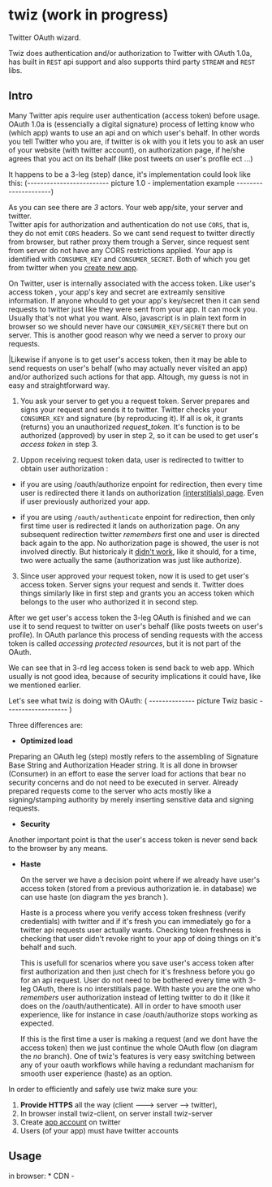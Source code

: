 # twiz (work in progress)

Twitter OAuth wizard.

Twiz does authentication and/or authorization to Twitter with OAuth 1.0a, has built in `REST` api support and also supports third party `STREAM` and `REST` libs.

## Intro
Many Twitter apis require user authentication (access token) before usage. OAuth 1.0a is (essencially a digital signature) process of letting know who (which app) wants to use an api and on which user's behalf. In other words you tell Twitter who you are, if twitter is ok with you it lets you to ask an user of your website (with twitter account), on authorization page, if he/she agrees that you act on its behalf (like post tweets on user's profile ect ...)

It happens to be a 3-leg (step) dance, it's implementation could look like this:
(------------------------- picture 1.0 - implementation example ---------------------)

As you can see there are *3* actors. Your web app/site, your server and twitter.  
Twitter apis for authorization and authentication do not use `CORS`, that is, they do not emit `CORS` headers. So we cant send request to twitter directly from browser, but rather proxy them trough a Server, since request sent from server do not have any CORS restrictions applied. Your app is identified with `CONSUMER_KEY` and `CONSUMER_SECRET`. Both of which you get from twitter when you [create new app](https://apps.twitter.com/).

On Twitter, user is internally associated with the access token.
 Like user's access token , your app's key and secret are extreamly sensitive information. If anyone whould to get your app's key/secret then it can send requests to twitter just like they were sent from your app. It can mock you. Usually that's not what you want. Also, javascript is in plain text form in browser so we should never have our `CONSUMER_KEY/SECRET` there but on server. This is another good reason why we need a server to proxy our requests. 

|Likewise if anyone is to get user's access token, then it may be able to send requests on user's behalf (who may actually never visited an app) and/or authorized such actions for that app. Altough, my guess is not in easy and straightforward way. 

	 
1. You ask your server to get you a request token. Server prepares and signs your request and sends it to twitter. Twitter checks your `CONSUMER_KEY` and signature (by reproducing it). If all is ok, it grants (returns) you an unauthorized *request_token*. It's function is to be authorized (approved) by user in step 2, so it can be used to get user's *access token* in step 3.

2. Uppon receiving request token data, user is redirected to twitter to obtain user authorization :
  * if you are using /oauth/authorize enpoint for redirection, then every time user is redirected there it lands on authorization [(interstitials) page](https://developer.twitter.com/en/docs/twitter-for-websites/log-in-with-twitter/guides/browser-sign-in-flow.html). Even if user previously authorized your app.
  
  * if you are using `/oauth/authenticate` enpoint for redirection, then only first time user is redirected it lands on authorization page. On any subsequent redirection twitter *remembers* first one and user is directed back again to the app. No authorization page is showed, the user is not involved directly. But historicaly it [didn't work](https://twittercommunity.com/t/twitter-app-permission-not-honored-on-subsequent-oauth-authenticate-calls/94440), like it should, for a time, 
 two were actually the same (authorization was just like authorize).

3. Since user approved your request token, now it is used to get user's access token. Server signs your request and sends it. Twitter does things similarly like in first step and grants you an access token which belongs to the user who authorized it in second step.

After we get user's access token the 3-leg OAuth is finished and we can use it to send request to twitter on user's behalf (like posts tweets on user's profile). In OAuth parlance this process of sending requests with the access token is called *accessing protected resources*, but it is not part of the OAuth.

We can see that in 3-rd leg access token is send back to web app. Which usually is not good idea, because of security implications it could have, like we mentioned earlier.
 
Let's see what twiz is doing with OAuth:
( -------------- picture Twiz basic ------------------- )

Three differences are:
 * **Optimized load** 
 
 Preparing an OAuth leg (step) mostly refers to the assembling of Signature Base String and Authorization Header string. It is all done in browser (Consumer) in an effort to ease the server load for actions that bear no security concerns and do not need to be executed in server. Already prepared requests come to the server who acts mostly like a signing/stamping authority by merely inserting sensitive data and signing requests.

* **Security**

Another important point is that the user's access token is never send back to the browser by any means.

* **Haste** 

     On the server we have a decision point where if we already have user's access token (stored from a previous authorization ie. in database) we can use haste (on diagram the *yes* branch ).
     
     Haste is a process where you verify access token freshness (verify credentials) with twitter and if it's fresh you can immediately go for a twitter api requests user actually wants. Checking token freshness is checking that user didn't revoke right to your app of doing things on it's behalf and such. 
     
     This is usefull for scenarios where you save user's access token after first authorization and then just chech for it's freshness before you go for an api request. User do not need to be bothered every time with 3-leg OAuth, there is no interstitials page. With haste you are the one who *remembers* user authorization instead of letting twitter to do it (like it does on the /oauth/authenticate). All in order to have smooth user experience, like for instance in case /oauth/authorize stops working as expected. 
     
     If this is the first time a user is making a request (and we dont have the access token) then we just continue the whole OAuth flow (on diagram the *no* branch). One of twiz's features is very easy switching between any of your oauth workflows while having a redundant machanism for smooth user experience (haste) as an option.

In order to efficiently and safely use twiz make sure you:
 1. **Provide HTTPS** all the way (client ---> server --> twitter),
 2. In browser install twiz-client, on server install twiz-server 
 3. Create [app account](https://apps.twitter.com/app/new) on twitter
 4. Users (of your app) must have twitter accounts 

## Usage 


in browser: 
    * CDN - <script src="https://cdn.jsdelivr.net/npm/twiz-client/client/twiz-client.min.js">
    * bower - comming soon
	 
on server:  
    * npm install twiz-server

### SPA (singe page apps)
*browser:*
```js  
 // Let's say this code is in your page ->  https://myApp.com 

let twizlent = twizClient();
  
btn.addListener('onClick', function(){                // lets say we initiate oauth on click event
  let args = {
      server_url:      'https://myServer.com/route', // address of your node server 
      redirection_url: 'https://myApp.com',          // address of your web app/site (where twitter will direct
                                                     //  user after authorization)
      options:{                                      //  twitter request options  
         method: 'POST',
         path:   'statuses/update.json'
         params: {
           status: "Hooray, new tweet!"
         }
      }
  }

  
  twizlent.OAuth(args)
  .then(function fulfilled(o){
      if(o.error)              // not 200OK responses (has o.error.statusCode, o.error.statusText, o.error.data)
      if(o.data)               // (200OK) will have data on succesfull twiz.haste(accessToken) call on server
      if(o.redirection)        // Will have an o.redirection set to *true* when twiz.continueOAuth() is called on                                     // server and user is redirected. Serves as a notifier for redirections.
      o.xhr                    // Always present in case you need to pull some data from response 
                               // (like custom server headers you might be sending)  
  }, function rejected(err){ // twiz errors
     // err is instance of Error()
     // has err.name, err.message, err.stack ...
  })

})  

// finishOAuth() Can be called asap in page 
// Makes 3-rd step from diagram 
// We dont need the redirection url for this step, but it will be ignored so we can pass same args
// It will fire after twitter (re)directs back to app, only on valid redirection (authorization) urls from twitter. 

twizlent.finishOAuth(args); 
  .then(function fulfilled(o){
      if(o.error) //  not 200OK responses
      if(o.data)  //  (200OK) will have data on succesfull twiz.continueOAuth() call on server
  
      o.xhr       // Always present in case you need to pull some data from response 
                  // (like custom server headers you might be sending)  
   }, function rejected(err){  // twiz errors
        // err is instance of Error()
        // has err.name, err.message, err.stack ...
}) 
```

Notice that our redirection_url is same as url of the page from which we are making a request. Making this a SPA use case.
The only presumtions about a succesfull request is one with 200OK status code, so anything that does not have that status code will still be in fulfilled handler but in o.error, left to your workflow judgement.

twizlent.OAuth() will bring api data (o.data) if *twiz.haste(accessToken)* was called on the server and had 200OK response. If not and the twiz.continueOAuth() is called it will receive request token and redirect user to twitter. 

Then o.redirection is set to true in fullfuled handler. Also note that here everything (redirection to twitter, twitter's (re)direction back to app) happens in same window/tab in browser. Check web site workflow for popUps[link].

### Authorize or Authenticate
By default twizlent.OAuth(..) will use the /oauth/authorize endpoint , but you can use the /oauth/authenticate like this:
```js
let args = {
    ...
      endpoints:{ 
         authorize: 'authenticate' // sets authenticate instead of authorize (notice no forward slash)
      }
 }
 ```


This is the so called [Sign in with Twitter](https://developer.twitter.com/en/docs/twitter-for-websites/log-in-with-twitter/guides/browser-sign-in-flow) flow, the one that uses /oauth/authenticate endpoint. That's how you would utilize it.

Server is writen as express middleware.
*node.js:*
```js
  var twizServer = require('twiz-server');
  var express    = require('express');
  
  var app = express();
  var twizer = twizServer({                             
         consumer_secret: process.env.CONSUMER_SECRET,  
         consumer_key:    process.env.CONSUMER_KEY,
         key:  fs.readFileSync('yourServerPrivateKey.pem'), 
         cert: fs.readFileSync('yourServerCert.pem')       // can be self signed certificate
  })

  app.use(twizer);                                          // use the twiz-server

  app.on('hasteOrOAuth', function(twiz, verifyCredentials){ // event where we pick haste or oauth
   
       // When you don't have access token (or just don't want to use haste) you continue the oauth flow
       twiz.continueOAuth(); 
                              // 1. user gets request token
                              // 2. is redirected for authorization (or authentication), twizlent.OAuth(..) has
                              //    o.redirection set to *true*
                              // 3. with twiz.finishOAuth() in browser users gets api data in o.data
       / *    . . .    */

       // Note that here in *hasteOrOAuth* handler is where you should go for user's access token
       // since 'hasteOrOAuth' event will only be emitted for certain requests. Otherwise you'll hog your server
       // cpu/io unnecessary. Verifyng credentials and using haste is completely optional step.

       verifyCredentials(accessToken,{ skip_status: true}) // When you have accessToken
       .then(function fullfilled(credentials){             // You can inspect returned credentials object
          twiz.haste(accessToken)                          // Gets api data and sends back to browser 
                                                           // (to twiz.OAuth(..) fullfiled handler)
       }, function rejected(err){ // non 200OK responses from verifyCredentials
            twiz.continueOAuth()  // likely you would want to send it to reauthorization of access token 
       })
       .catch(function(err){      // errors that might happen in fullfiled handler
     
       })
  })

  app.on('tokenFound', function(found){ // when whole oauth process is finished you will get the user's
                                        // access token 

     found                        // promise
     .then(function(accessToken){
         // user's access token received from twitter which you can put in database
         
     }, function rejected(err){   // twiz errors

     })
  })
]
```
### Access Token
   Currently the minimum of what twiz see as valid access token is an object that has properties *oauth_token* and *oauth_token_secret* set. But it can have other parameters, like *screen_name*.
The twiz-server (here twizer) is by default an ending middleware, that is it will end the request. So call it before your error handling middlewares, if any. There are cases when twiz does not end the request, check Stream. Errors will be sent to the next error handling midleware with *next(err)* calls and same  errors will also be piped back to the browser.

### Prefligh 
 If your app is not on same domain your browser will preflight request because of CORS. So you need to use some preflight middleware before twiz-server:
```js
 ...
 app.use(yourPreflight);
 app.use(twizer);
```
Currently you only have to set 'Access-Control-Allow-Origin' to your app's fqdn address. 
 
### Verify credentials 
 The credentials object in fulfileld handler can contain a lot of information. In order to ease the memory 
footprint you can use parameters object (like one with skip_status) to leave out information you don't need. Here [list of params](https://developer.twitter.com/en/docs/accounts-and-users/manage-account-settings/api-reference/get-account-verify_credentials.html) you can use.
 
////////////////////////////////////////////////////////////////////////////////////

### Web Site

Web Site workflow is very similar to that of a SPA. You just need to put the new_window object to args to specifiy your new popUp / window characteristics and call twizlent.finishOAuth(..)  from code in that popUp / window . Note that browser doesn't differentiate much between a popUp and a new window (new tab). Main difference is in dimentions.  

*browser:*
```js
 // Let's say this code is in your page ->  https://myApp.com 

let twizlent = twizClient();
  
btn.addListener('onClick', function(){                  // lets say we initiate oauth on click event
   let args = {
      server_url:      'https://myServer.com/route',    // address of your node server 
      redirection_url: 'https://myApp.com/popUpWindow', // address of your popUp/window page
                                                     
      new_window:{
         name: 'myPopUpWindow',
         features: 'resizable=yes,height=613,width=400,left=400,top=300'
      },

      options:{                                         //  twitter request options  
         method: 'POST',
         path:   'statuses/update.json'
         params: {
           status: "Hooray, new tweet!"
         }
      }
   }

   twizlent.OAuth(args)
   .then(function fulfilled(o){
      if(o.error)              // not 200OK responses (has o.error.statusCode, o.error.statusText, o.error.data)
      if(o.data)               // (200OK) will have data on succesfull twiz.haste(accessToken) call on server
      if(o.window)             // When redirection happens instead of o.redirection notification you'le have 
                               // reference to the popUp/window and the redirection will happen from that window.                               // Like you would expect. 

       o.xhr                   // Always present in case you need to pull some data from response 
                               // (like custom server headers you might be sending)  
   }, function rejected(err){  // Twiz errors
        // err is instance of Error()
        // has err.name, err.message, err.stack ...
   })

})
```
The redirection_url is now different then the page url then one from which we are making the request. Also we have new_window where we specify the window/popUp features where redirection url will land . Making this more of a website use case.
The new_window object contains two properties, name and features, they act the same as windowName and windowFeatures in [window.open()](https://developer.mozilla.org/en-US/docs/Web/API/Window/open). Note o.window reference to newly opened window / popUp instead of o.redirection. 

*browser(different page):*
```js
 // code in https://myApp.com/popUpWindow
  twizlent.finishOAuth(args);  // Also can be called asap in page
  .then(function fulfilled(o){
      if(o.error)              //  not 200OK responses
      if(o.data)               //  (200OK)  will have data on succesfull twiz.continueOAuth() call on server

      o.xhr                     // always present in case you need to pull some data from response 
                               // (like custom server headers you might be sending)      
   }, function rejected(err){  // twiz errors
        // err is instance of Error()
        // has err.name, err.message, err.stack ...
   })
]
```
What this enables is to have completely custom popUp pages but same familiar popUp like for instance when you whould like to share something on twitter by pressing a twitter share button. Currently the downside is that users of the web site use case will get a popUp warning by browser which they have to allow before popUp apears.
Test drive [here]
                             /////         ADDITIONAL USAGE        /////////
*node.js:*
```js 
  // Same code as in SPA use case;
```
### getSessionData 

There is an interesting capability provided by the OAuth 1.0a spec section 6.2.3. "The callback URL MAY include Consumer provided query parameters. The Service Provider MUST retain them unmodified and append the OAuth parameters to the existing query".
 This relates to OAuth step 2. When we redirect user to twitter for obtaining authorization we are *sending* a callback url (I've called it redirection_url) along with request token (not shown in diagrams), which twitter uses to (re)direct user back to app when authorization is done. In that url we can piggy back arbitrary data as query params (to twitter and back to app). Then, when we are (re)directed back to app, we can take back that data. The result is that we have a simple mechanism that allows our data to survive redirections, that is changing window contexts in browser. Which is handy in cases when we have the SPA workflow and everthing happens in one window tab, so data we send from our app's window context can *survive* changing that context to the context of twitter's window on which oauthorization happens and then again finally our apps' window context.

 This can also be used for web site workflows, but you'le get the *o.window* reference in that case which also can be used for exact same thing. This mechanism comes in hand when you are in a place like github pages and don't have access to a database there and/or your are not currently interested in puting a database solution on a server. Here is how you can use it.

#### SPA
*browser:*
```js
 //  code in https://myApp.com
  let twizlent = twizClient();
  
  btn.addListener('onClick', function(){                  // lets say we initiate oauth on click event
     let args = {
        server_url:      'https://myServer.com/route',    // address of your node server where twiz-server runs
        redirection_url: 'https://myApp.com/popUpWindow', // address of your popUp/window page
         
        session_data: {                                  // our  arbitrary session data we want 
           weater: 'Dry, partly cloudy with breeze.',
           background_noise: 'cicada low frequency',
           intentions: 'lawfull good'
        }                                            
        new_window:{
           name: 'myPopUpWindow',
           features: 'resizable=yes,height=613,width=400,left=400,top=300'
        },

        options:{                                         //  twitter request options  
           method: 'POST',
           path:   'statuses/update.json'
           params: {
             status: "Hooray, new tweet!"
           }
       }
     }
  }

```
 *browser(different page):*
 ```js
  // https://myApp.com/popUpWindow
  let twizlent = twizClient();

  let sessionData = twizlent.getSessionData();   // Gets our session_data from re(direction) url 
                                                 // Can also be called asap in page 
  ...     
]
```
| onEnd |

 There is a second argument that is passed to your 'tokenFound' handler. The onEnd(..) function.
It's use is to specify your function that will end the request as you see fit. For instance when you would like to use a template engine. onEnd(..) fires afther access protected resources (api) call but it does not end the response.


SERVER CODE >>>>> [
  app.on('tokenFound', function(found, onEnd){

     found                        
     .then(function(accessToken){
         // user's access token received from twitter which you can put in database
         
     }, function rejected(err){   // twiz errors

     })

     onEnd(function(apiData, res){ // happens after accessToken is found
         res.render('signedInUI', { user: apiData.user.name })   // Uses server side template engine
                                                                // Ends response internally
     })
  })
]

When we get the accessToken in our promise then twiz gets api data and calls your onEnd callback with that data and response stream.
So we've sent the rendered html with user.name from data we got from  twitter's statuses/update.json
api. When you are specifying the onEnd function then it must end the response or else the request will hang. 

Also if your workflow requires front-end template rendering. You can instead on res.render use :
>>> res.redirect(302,'/signedInUI');  // redirects the client to the signedInUI template

Then the twizlent.finishOAuth(..) will get this 'signedInUI' template in it's 'o.data'.

| beforeSend |

On client side the args.options object can alse have a 'beforeSend' property. It is a function that allows your to manipulate xhr instance before request is sent.
browser code >>>>
[   
// https://myApp.com
  btn.addListener('onClick', function(){                  // lets say we initiate oauth on click event
     let args = {
        ...
        ...
        options:{                                         //  twitter request options  
           method: 'POST',
           path:   'statuses/update.json'
           params: {
             status: "Hooray, new tweet!"
           },
           beforeSend: function(xhr){
              // xhr.open(..) is called for you, dont do it
       
                 xhr.setRequestHeader('X-My-Header-Name', 'yValue') // in case you whould ever need something like this

              // xhr.send(..) is called for you, dont do it
           }
       }
     } 

]


| Callback |
The args object can have the 'callback' property. You can specify there your callback function which will run if two cases are met:

1. Promise is not avalable
2. You've set the callback property

args = {
   ...
   ...
   callback: function(o){
         if(o.error)
         if(o.data)
         if(o.window) // or if(o.rederection). When using SPA workflow (o.window), 
                      // when using web site (o.redirection)  

         o.xhr        // always present in case you need to pull some data from response (like custom headers)      
   }
   
}

try{
   let twizlent = twizClient();
   twizlent.OAuth(args)
}
catch(err){
   // twiz errors
}


If promise is not avalale and there is no callback specified you'le get and error 'noCallbackFunc' see errors[link]

| Stream |

With twiz using stream means using third party STREAM and/or REST libraries, while letting twiz to take care only for user authentication, that is getting an access token. In other words stream efectively turns off built in REST capability.
Specify stream in client by passing 'args.stream = true'. 

BROWSER [
  ...
  let twizlent = twizClient();

  let args = {
     server_url: 'myServer.com/route',
     ...
     ...
     stream: true , // Indicate that you want to use 'your own' Stream and/or REST libs 
     options : {              // twitter request options
        path:   'media/upload',
        method: 'POST',
        params: {
           source: 'image.jpg',
           ...  // can contain your own properties 
           ... 
        }
     }
  }
 
  twizlent.OAuth(args)
  .then(..)          
     
  ...
  ...
  twizlent.finishOAuth(args)
  .then(..)
 
]

Then on server you can do the following:

SERVER
[
   app.use(twizer)                                           // instance of twiz-server

   app.on('hasteOrOAuth', function(twiz, verifyCredentials){
                                  // Here we presume access token is already loaded from your storage
       if(!accessToken){
         twiz.continueOAuth();    // we continue OAuth when we don't have access token
         return;
       }
       
       // If you are storing tokens in persistent memory code can look like this: 
       // (this step is optional)
 
       verifyCredentials(accessToken, {skip_})              
       .then(function fullfiled(credentials){
            if(twiz.stream){                          // Check that user indicated stream
               app.options     = twiz.twitterOptions; // Twitter request options as in the args.options on client
               app.accessToken = accessToken;         // save access token to app (just as an example)     
               twiz.next()                            // Jump to next middleware, here it's 'myStream'                                 
            }
            else twiz.haste(accessToken);            // maybe you'll want haste
       }, function rejected(err){
            // ...
       })
   })

   app.on('tokenFound', function(found, twiz){
       
       found
       .then(function fullfiled(accessToken){
         
           if(twiz.stream){
              app.options     = twiz.twitterOptions; // Save twitter request options
              app.accessToken = accessToken;         // Save access token
              twiz.next()                            // Jump to next middleware
           }            

       }, function rejected(err){
         ...
       }) 
      
   })
   app.use(function myStream(req, res, next){      // your own streaming implementation, must end response 
       let accessToken = app.accessToken
       let options     = app.twitterOptions            // same as in args.options

      // your code for STREAM and/or REST apis ...
   })
]

Instead of baking in something like onStream(..) function that would handle your own 'stream/rest'requests, in 'hasteOrOAuth' and 'tokenFound' events you are given 3 basic building blocks for creating such 'onStream' handler. With the exception of accessToken that you've got already, they are:
  twiz.stream         // flag that indicates request wants third party stream/rest capability
  twiz.twitterOptions // your args.options from browser, has 'path', 'method' and 'params' properties
  twiz.next           // reference to Express' next() function which runs next middleware (myStream in example)

So you can easily see something like onStream handler that:
 
 1. checks if request wants custom stream/rest libs
 2. saves twitterOptions/accessToken to apropriate places to be used in the next middleware 
 3. when it's done doing its thing, calls the next middleware

As you can see, twiz is not keen to stuff potentialy security sensitive data to 'app' or 'req' objects. It is given to your judgement to place your data where you see fit. 'app' is used as storage in example just as an ilustration of a purpose, maybe you whould want some caching solution like redis/memcache. 


| Chunked responses| 
When making stream requests the response often come as series of data chunks[link] from other end. To consume response in chunk by chunk manner set xhr.onprogress(..)[link] callback in beforeSend function:
>>>>> [
  let args = {
      ...
      options:{
         ...
         beforeSend: function(xhr){

            xhr.onprogress = function(evt){
              xhr.responseText // consume chunks (for text/plain response, for instance)
             }
         }
      }
  }
A reference[link] on how to consume chunks. 
1. If your not sending  'content-type'.
      It is good idea to set 'content-type' header on your server before you proxy first chunk back to client or else when stream finialy ends promise will reject with 'noContentType' error. But your will be already consumed in your in onprogress(..) callback.

2. If you are sending content-type.
When your stream is consumed in onprogress() and it ends the promise will still resolve and you will have all your data that stream emmited in o.data. Since your getting your data in onprogress(..) you might not want to receive it in your promise too. Same goes if your using callbacks and not promises. To stop all data from stream to resolve in promise set 'chunked=true' in args.options.
 let args = {
    ...
    options = {
       ...
       chunked: true
    }
 }
  
]

By setting 'chunked' you dont have to worry about sending content-type, it will make the promise reject with error 'chunkedResponseWarning' no matter the presents of content-type header. So you have consistent behavior, when you would want to consume chunks only in xhr.onprogress(..) handler.   


| Errors |
<Client>
twizlent.OAuth(..) 'rejected()' handler:
 <error.name>     <error.message>

redirectionUrlNotSet: "You must provide a redirection_url to which users will be redirected.",
serverUrlNotSet:  "You must proivide server_url to which request will be sent",
optionNotSet:     "Check that 'method' and 'path' are set."

noCallbackFunc: 'You must specify a callback function',
callbackURLnotConfirmed: "Redirection(callback) url you specified wasn't confirmed by Twitter"
noContentType: "Failed to get content-type header from response. Possible CORS restrictions or header is missing."
 chunkedResponseWarning: 'Stream is consumed chunk by chunk in xhr.onprogress(..) callback



twizlent.finishOAuth(..) 'rejected' handler:

 verifierNotFound: '"oauth_verifier" string was not found in redirection(callback) url.',
 tokenNotFound: '"oauth_token" string was not found in redirection(callback) url.',
 
 tokenMissmatch: 'Request token and token from redirection(callback) url do not match',
 This error can happen if user  

 requestTokenNotSet: 'Request token was not set',
 requestTokenNotSaved: 'Request token was not saved. Check that page url from which you make request match your redirection_url.', 
chunkedResponseWarning: 'Stream is consumed chunk by chunk in xhr.onprogress(..) callback
 noRepeat: "Cannot make another request with same redirection(callback) url",
 // urlNotFound: "Current window location (url) not found",
// as console warn in SessionData = noSessionData: 'Unable to find session data in current url',
 spaWarning: 'Twitter authorization data not found in url'.

'spaWarning' and 'noRepeat' are errors that have informative character and usually you dont have to pay attention to them. They happen when user loads/relods page where twizlent.finishOAuth(..) is called on every load, imediately (which is valid). They are indication that twizlent.finishOAuth(..) will not run. For example, 'spaWarning' means finishOAuth() won't run on url that doesn't contain valid twitter authorization data. 'noRepeat' means that you cannot make two requests with same twitter authorization data (like same request token). 

<Server>
twiz.continueOAuth() Errors are ones that can happen on request or response streams (low level) and they are hanled by calling next(..). There are no twiz errors currently for this function. Not 200OK responses are only piped back to client and are not considered as errors.

twiz.haste() errors work same as continueOAuth()

verifyCredentials() any not 200OK response are considered as an 'accessTokenNotVerified' error. Express' next(..) is called and promise is rejected with the same error. 
<error.name> <error.message>
'accessTokenNotVerified': '';

Note that the error.message will be a json string taken from response payload so you can have exact twitter error description, error code etc ...
  



